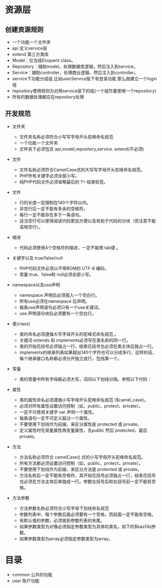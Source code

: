 # 资源层
## 创建资源规则
* 一个功能一个文件夹
* api 定义service层
* extend 第三方类库
* Model：仅当成Eloquent class。
* Repository：辅助model，处理数据库逻辑，然后注入到service。
* Service：辅助controller，处理商业逻辑，然后注入到controller。
* service下功能分成组 比如userService层下有登录功能 那么就建立一个login组
* repository使用规则为对用service层下的组(一个组尽量使用一个repository)
* 所有的数据处理都应在repository处理

## 开发规范


* 文件夹
    * 文件夹名称必须符合小写写字母开头驼峰命名规范
    * 一个功能一个文件夹
    * 文件夹下必须包含 api,model,repository,service. extend(不必须)

* 文件
    * 文件名称必须符合CamelCase式的大写写字母开头驼峰命名规范。
    * PHP所有关键字必须全部小写。
    * 纯PHP代码文件必须省略最后的 ?> 结束标签。
    
* 文件
    * 行的长度一定限制在140个字符以内。
    * 非空行后一定不能有多余的空格符。
    * 每行一定不能存在多于一条语句。
    * 适当空行可以使得阅读代码更加方便以及有助于代码的分块（但注意不能滥用空行）。

* 缩进
    * 代码必须使用4个空格符的缩进，一定不能用 tab键 。

* 关键字以及 true/false/null
    * PHP代码文件必须以不带BOM的 UTF-8 编码。
    * 常量 true、false和 null必须全部小写。

* namespace以及use声明
    * namespace 声明后必须插入一个空白行。
    * 所有use必须在namespace 后声明。
    * 每条use声明语句必须只有一个use关键词。
    * use 声明语句块后必须要有一个空白行。

* 类(class)
    * 类的命名必须遵循大写字母开头的驼峰式命名规范 。
    * 关键词 extends 和 implements必须写在类名称的同一行。
    * 类的开始花括号必须独占一行，结束花括号也必须在类主体后独占一行。
    *  implements的继承列表如果超出140个字符也可以分成多行，这样的话，每个继承接口名称都必须分开独立成行，包括第一个。

* 常量
    * 类的常量中所有字母都必须大写，词间以下划线分隔。参照以下代码：

* 属性
    *  类的属性命名必须遵循小写字母开头驼峰命名规范 ($camel_case)。
    *  必须对所有属性设置访问控制（如，public，protect，private）。
    *   一定不可使用关键字 var 声明一个属性。
    *   每条语句一定不可定义超过一个属性。
    *   不要使用下划线作为前缀，来区分属性是 protected 或 private。
    *   定义属性时先常量属性再变量属性，先public 然后 protected，最后private。

* 方法
    * 方法名称必须符合 camelCase() 式的小写字母开头驼峰命名规范。
    * 所有方法都必须设置访问控制（如，public，protect，private）。
    * 不要使用下划线作为前缀，来区分方法是 protected 或 private。
    *  方法名称后一定不能有空格符，其开始花括号必须独占一行，结束花括号也必须在方法主体后单独成一行。参数左括号后和右括号前一定不能有空格。

* 方法参数
    * 方法参数名称必须符合小写字母下划线命名规范
    * 参数列表中，每个参数后面必须要有一个空格，而前面一定不能有空格。
    * 有默认值的参数，必须放到参数列表的末尾。
    * 如果参数类型为对像必须指定参数类型为具体的类名，如下的$bazObj参数。
    * 如果参数类型为array必须指定参数类型为array。

# 目录

* common 公共的功能
* user 账户功能
